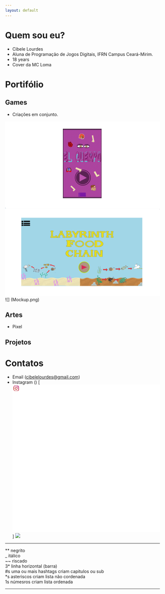 ```yaml
---
layout: default
---
```




# Quem sou eu?

* Cibele Lourdes  
* Aluna de Programação de Jogos Digitais, IFRN Campus Ceará-Mirim.  
* 18 years  
* Cover da MC Loma  

# Portifólio

## Games  

* Criações em conjunto.  

[ ![](imagem4.png)](https://karlagabriella.github.io/El%20Cuerpo/)   
[ ![](imagem3.png)](https://karlagabriella.github.io/LabyrinthFoodChain/)   
![] (Mockup.png)  

## Artes

* Pixel

## Projetos  

# Contatos  

* Email (cibelelourdes@gmail.com)  
* Instagram ()
[![](instagram.png)]
[![](facebook.jpg)](https://www.facebook.com/cibele.loudes)  

***

** negrito  
_ itálico  
~~ riscado  
3* linha horizontal (barra)  
#s uma ou mais hashtags criam capitulos ou sub  
*s asteriscos criam lista não cordenada  
1s númesros criam lista ordenada  

* * *
